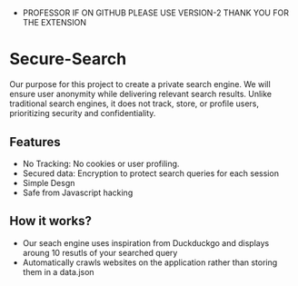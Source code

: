 #
* PROFESSOR IF ON GITHUB PLEASE USE VERSION-2 THANK YOU FOR THE EXTENSION


# Secure-Search
Our purpose for this project to create a private search engine. We will ensure user anonymity while delivering relevant search results. Unlike traditional search engines, it does not track, store, or profile users, prioritizing security and confidentiality.

## Features
* No Tracking: No cookies or user profiling.
* Secured data: Encryption to protect search queries for each session
* Simple Desgn
* Safe from Javascript hacking 

## How it works? 
* Our seach engine uses inspiration from Duckduckgo and displays aroung 10 resutls of your searched query
* Automatically crawls websites on the application rather than storing them in a data.json